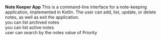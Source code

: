 **Note Keeper App**
This is a command-line interface for a note-keeping application, implemented in Kotlin. The user can add, list, update, or delete notes, as well as exit the application.<br />
you can list archived notes<br />
you can list active notes <br />
user can search by the notes value of Priority<br />
